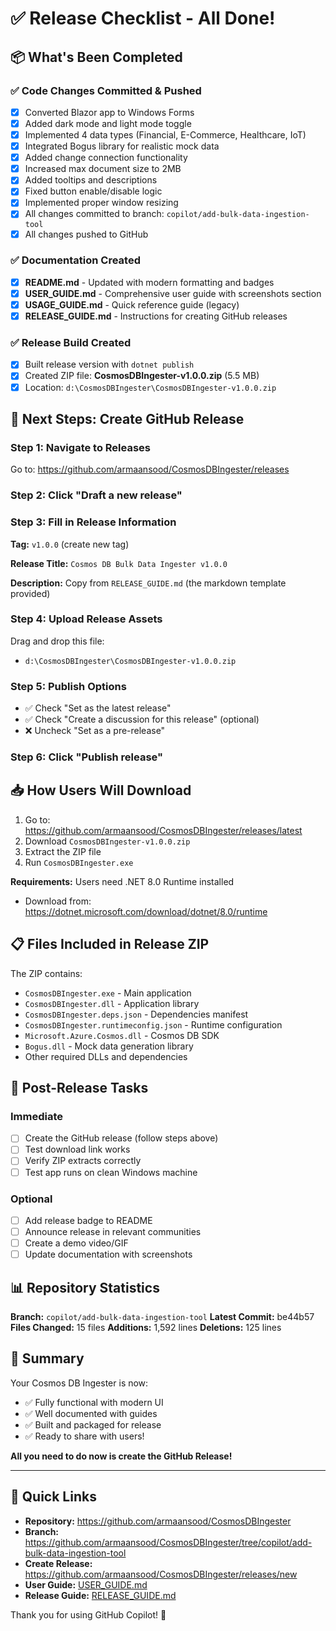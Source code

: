 # ✅ Release Checklist - All Done!

## 📦 What's Been Completed

### ✅ Code Changes Committed & Pushed
- [x] Converted Blazor app to Windows Forms
- [x] Added dark mode and light mode toggle
- [x] Implemented 4 data types (Financial, E-Commerce, Healthcare, IoT)
- [x] Integrated Bogus library for realistic mock data
- [x] Added change connection functionality
- [x] Increased max document size to 2MB
- [x] Added tooltips and descriptions
- [x] Fixed button enable/disable logic
- [x] Implemented proper window resizing
- [x] All changes committed to branch: `copilot/add-bulk-data-ingestion-tool`
- [x] All changes pushed to GitHub

### ✅ Documentation Created
- [x] **README.md** - Updated with modern formatting and badges
- [x] **USER_GUIDE.md** - Comprehensive user guide with screenshots section
- [x] **USAGE_GUIDE.md** - Quick reference guide (legacy)
- [x] **RELEASE_GUIDE.md** - Instructions for creating GitHub releases

### ✅ Release Build Created
- [x] Built release version with `dotnet publish`
- [x] Created ZIP file: **CosmosDBIngester-v1.0.0.zip** (5.5 MB)
- [x] Location: `d:\CosmosDBIngester\CosmosDBIngester-v1.0.0.zip`

## 🚀 Next Steps: Create GitHub Release

### Step 1: Navigate to Releases
Go to: https://github.com/armaansood/CosmosDBIngester/releases

### Step 2: Click "Draft a new release"

### Step 3: Fill in Release Information

**Tag:** `v1.0.0` (create new tag)

**Release Title:** `Cosmos DB Bulk Data Ingester v1.0.0`

**Description:** Copy from `RELEASE_GUIDE.md` (the markdown template provided)

### Step 4: Upload Release Assets
Drag and drop this file:
- `d:\CosmosDBIngester\CosmosDBIngester-v1.0.0.zip`

### Step 5: Publish Options
- ✅ Check "Set as the latest release"
- ✅ Check "Create a discussion for this release" (optional)
- ❌ Uncheck "Set as a pre-release"

### Step 6: Click "Publish release"

## 📥 How Users Will Download

1. Go to: https://github.com/armaansood/CosmosDBIngester/releases/latest
2. Download `CosmosDBIngester-v1.0.0.zip`
3. Extract the ZIP file
4. Run `CosmosDBIngester.exe`

**Requirements:** Users need .NET 8.0 Runtime installed
- Download from: https://dotnet.microsoft.com/download/dotnet/8.0/runtime

## 📋 Files Included in Release ZIP

The ZIP contains:
- `CosmosDBIngester.exe` - Main application
- `CosmosDBIngester.dll` - Application library
- `CosmosDBIngester.deps.json` - Dependencies manifest
- `CosmosDBIngester.runtimeconfig.json` - Runtime configuration
- `Microsoft.Azure.Cosmos.dll` - Cosmos DB SDK
- `Bogus.dll` - Mock data generation library
- Other required DLLs and dependencies

## 🎯 Post-Release Tasks

### Immediate
- [ ] Create the GitHub release (follow steps above)
- [ ] Test download link works
- [ ] Verify ZIP extracts correctly
- [ ] Test app runs on clean Windows machine

### Optional
- [ ] Add release badge to README
- [ ] Announce release in relevant communities
- [ ] Create a demo video/GIF
- [ ] Update documentation with screenshots

## 📊 Repository Statistics

**Branch:** `copilot/add-bulk-data-ingestion-tool`
**Latest Commit:** be44b57
**Files Changed:** 15 files
**Additions:** 1,592 lines
**Deletions:** 125 lines

## 🎉 Summary

Your Cosmos DB Ingester is now:
- ✅ Fully functional with modern UI
- ✅ Well documented with guides
- ✅ Built and packaged for release
- ✅ Ready to share with users!

**All you need to do now is create the GitHub Release!**

---

## 🔗 Quick Links

- **Repository:** https://github.com/armaansood/CosmosDBIngester
- **Branch:** https://github.com/armaansood/CosmosDBIngester/tree/copilot/add-bulk-data-ingestion-tool
- **Create Release:** https://github.com/armaansood/CosmosDBIngester/releases/new
- **User Guide:** [USER_GUIDE.md](USER_GUIDE.md)
- **Release Guide:** [RELEASE_GUIDE.md](RELEASE_GUIDE.md)

Thank you for using GitHub Copilot! 🚀
